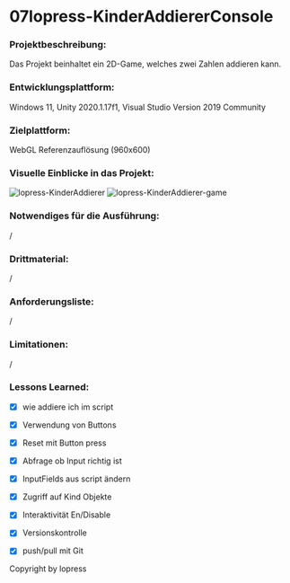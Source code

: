 # 07lopress-KinderAddiererConsole

### Projektbeschreibung: 
Das Projekt beinhaltet ein 2D-Game, welches zwei Zahlen addieren kann. 

### Entwicklungsplattform: 
Windows 11, Unity 2020.1.17f1, Visual Studio Version 2019 Community

### Zielplattform: 
WebGL Referenzauflösung (960x600) 

### Visuelle Einblicke in das Projekt: 
![lopress-KinderAddierer](https://user-images.githubusercontent.com/90834282/151702513-ed31bb30-12e5-473b-b0b8-62e196b1e90d.png)
![lopress-KinderAddierer-game](https://user-images.githubusercontent.com/90834282/151702536-fa151090-0924-417c-b6c0-eab956b4ce62.png)

### Notwendiges für die Ausführung: 
/

### Drittmaterial: 
/

### Anforderungsliste:  
/

### Limitationen:
/

### Lessons Learned:
- [x] wie addiere ich im script
- [x] Verwendung von Buttons
- [x] Reset mit Button press
- [x] Abfrage ob Input richtig ist
- [x] InputFields aus script ändern
- [x] Zugriff auf Kind Objekte
- [x] Interaktivität En/Disable
- [x] Versionskontrolle
- [x] push/pull mit Git


Copyright by lopress
